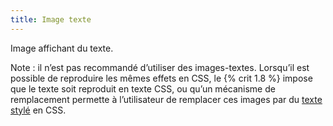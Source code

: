 ```yaml
---
title: Image texte
---
```


Image affichant du texte.

Note : il n’est pas recommandé d’utiliser des images-textes. Lorsqu’il est
possible de reproduire les mêmes effets en CSS, le {% crit 1.8 %} impose
que le texte soit reproduit en texte CSS, ou qu’un mécanisme de remplacement
permette à l’utilisateur de remplacer ces images par du [texte stylé](#texte-style) en CSS.
